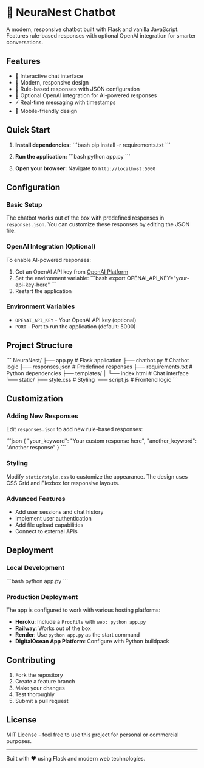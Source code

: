 # 🧠 NeuraNest Chatbot

A modern, responsive chatbot built with Flask and vanilla JavaScript. Features rule-based responses with optional OpenAI integration for smarter conversations.

## Features

- 💬 Interactive chat interface
- 🎨 Modern, responsive design
- 🤖 Rule-based responses with JSON configuration
- 🧠 Optional OpenAI integration for AI-powered responses
- ⚡ Real-time messaging with timestamps
- 📱 Mobile-friendly design

## Quick Start

1. **Install dependencies:**
   \`\`\`bash
   pip install -r requirements.txt
   \`\`\`

2. **Run the application:**
   \`\`\`bash
   python app.py
   \`\`\`

3. **Open your browser:**
   Navigate to `http://localhost:5000`

## Configuration

### Basic Setup
The chatbot works out of the box with predefined responses in `responses.json`. You can customize these responses by editing the JSON file.

### OpenAI Integration (Optional)
To enable AI-powered responses:

1. Get an OpenAI API key from [OpenAI Platform](https://platform.openai.com)
2. Set the environment variable:
   \`\`\`bash
   export OPENAI_API_KEY="your-api-key-here"
   \`\`\`
3. Restart the application

### Environment Variables
- `OPENAI_API_KEY` - Your OpenAI API key (optional)
- `PORT` - Port to run the application (default: 5000)

## Project Structure

\`\`\`
NeuraNest/
├── app.py              # Flask application
├── chatbot.py          # Chatbot logic
├── responses.json      # Predefined responses
├── requirements.txt    # Python dependencies
├── templates/
│   └── index.html     # Chat interface
└── static/
    ├── style.css      # Styling
    └── script.js      # Frontend logic
\`\`\`

## Customization

### Adding New Responses
Edit `responses.json` to add new rule-based responses:

\`\`\`json
{
    "your_keyword": "Your custom response here",
    "another_keyword": "Another response"
}
\`\`\`

### Styling
Modify `static/style.css` to customize the appearance. The design uses CSS Grid and Flexbox for responsive layouts.

### Advanced Features
- Add user sessions and chat history
- Implement user authentication
- Add file upload capabilities
- Connect to external APIs

## Deployment

### Local Development
\`\`\`bash
python app.py
\`\`\`

### Production Deployment
The app is configured to work with various hosting platforms:

- **Heroku**: Include a `Procfile` with `web: python app.py`
- **Railway**: Works out of the box
- **Render**: Use `python app.py` as the start command
- **DigitalOcean App Platform**: Configure with Python buildpack

## Contributing

1. Fork the repository
2. Create a feature branch
3. Make your changes
4. Test thoroughly
5. Submit a pull request

## License

MIT License - feel free to use this project for personal or commercial purposes.

---

Built with ❤️ using Flask and modern web technologies.
